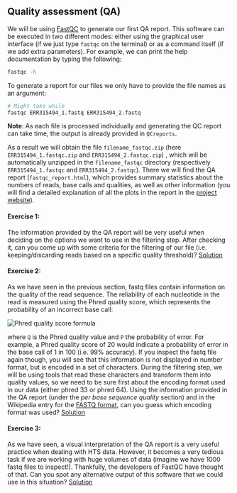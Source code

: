 ## Quality assessment (QA)
We will be using [FastQC](http://www.bioinformatics.babraham.ac.uk/projects/fastqc/) to generate our first QA report. This software can be executed in two different modes: either using the graphical user interface (if we just type `fastqc` on the terminal) or as a command itself (if we add extra parameters). For example, we can print the help documentation by typing the following:
```bash
fastqc -h
```

To generate a report for our files we only have to provide the file names as an argument:
```bash
# Might take while
fastqc ERR315494_1.fastq ERR315494_2.fastq
```

__Note__: As each file is processed individually and generating the QC report can take time, the output is already provided in `QCreports`.

As a result we will obtain the file `filename_fastqc.zip` (here `ERR315494_1.fastqc.zip` and `ERR315494_2.fastqc.zip`)  , which will be automatically unzipped in the `filename_fastqc` directory (respectively `ERR315494_1.fastqc` and `ERR315494_2.fastqc`).  There we will find the QA report (`fastqc_report.html`), which provides summary statistics about the numbers of reads, base calls and qualities, as well as other information (you will find a detailed explanation of all the plots in the report in the [project website](http://www.bioinformatics.babraham.ac.uk/projects/fastqc/Help/3\%20Analysis\%20Modules/)).

#### Exercise 1: 
The information provided by the QA report will be very useful when deciding on the  options we want to use in the filtering step. After checking it, can you come up with some criteria for the filtering of our file (i.e. keeping/discarding reads based on a specific quality threshold)?
[Solution](https://github.com/Functional-Genomics/TeachingMaterial/blob/Cancer-Genomics-07-2015/solutions/_qa_ex1.md)

#### Exercise 2: 
As we have seen in the previous section, fastq files contain information on the quality of the read sequence. The reliability of each nucleotide in the read is measured using the Phred quality score, which represents the probability of an incorrect base call:

![Phred quality score formula](../img/phred.png)

where `Q` is the Phred quality value and `P` the probability of error. For example, a Phred quality score of 20 would indicate a probability of error in the base call of 1 in 100 (i.e. 99% accuracy). If you inspect the fastq file again though, you will see that this information is not displayed in number format, but is encoded in a set of characters. 
During the filtering step, we will be using tools that read these characters and transform them into quality values, so we need to be sure first about the encoding format used in our data (either phred 33 or phred 64). 
Using the information provided in the QA report (under the *per base sequence quality* section) and in the Wikipedia entry for the [FASTQ format](http://en.wikipedia.org/wiki/FASTQ_format), can you guess which encoding format was used?
[Solution](https://github.com/Functional-Genomics/TeachingMaterial/blob/Cancer-Genomics-07-2015/solutions/_qa_ex2.md)

#### Exercise 3: 
As we have seen, a visual interpretation of the QA report is a very useful practice when dealing with HTS data. However, it becomes a very tedious task if we are working with huge volumes of data (imagine we have 1000 fastq files to inspect!). Thankfully, the developers of FastQC have thought of that. Can you spot any alternative output of this software that we could use in this situation?
[Solution](https://github.com/Functional-Genomics/TeachingMaterial/blob/Cancer-Genomics-07-2015/solutions/_qa_ex3.md)

